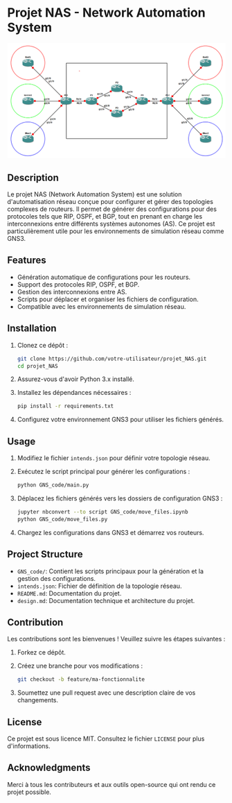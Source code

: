 # Projet NAS - Network Automation System

![GNS3 Main Screen](images/GNS3_main_screen.png)

## Description

Le projet NAS (Network Automation System) est une solution d'automatisation réseau conçue pour configurer et gérer des topologies complexes de routeurs. Il permet de générer des configurations pour des protocoles tels que RIP, OSPF, et BGP, tout en prenant en charge les interconnexions entre différents systèmes autonomes (AS). Ce projet est particulièrement utile pour les environnements de simulation réseau comme GNS3.

## Features

- Génération automatique de configurations pour les routeurs.
- Support des protocoles RIP, OSPF, et BGP.
- Gestion des interconnexions entre AS.
- Scripts pour déplacer et organiser les fichiers de configuration.
- Compatible avec les environnements de simulation réseau.

## Installation

1. Clonez ce dépôt :

   ```bash
   git clone https://github.com/votre-utilisateur/projet_NAS.git
   cd projet_NAS
   ```

2. Assurez-vous d'avoir Python 3.x installé.

3. Installez les dépendances nécessaires :

   ```bash
   pip install -r requirements.txt
   ```

4. Configurez votre environnement GNS3 pour utiliser les fichiers générés.

## Usage

1. Modifiez le fichier `intends.json` pour définir votre topologie réseau.
2. Exécutez le script principal pour générer les configurations :

   ```bash
   python GNS_code/main.py
   ```

3. Déplacez les fichiers générés vers les dossiers de configuration GNS3 :

   ```bash
   jupyter nbconvert --to script GNS_code/move_files.ipynb
   python GNS_code/move_files.py
   ```

4. Chargez les configurations dans GNS3 et démarrez vos routeurs.

## Project Structure

- `GNS_code/`: Contient les scripts principaux pour la génération et la gestion des configurations.
- `intends.json`: Fichier de définition de la topologie réseau.
- `README.md`: Documentation du projet.
- `design.md`: Documentation technique et architecture du projet.

## Contribution

Les contributions sont les bienvenues ! Veuillez suivre les étapes suivantes :

1. Forkez ce dépôt.
2. Créez une branche pour vos modifications :

   ```bash
   git checkout -b feature/ma-fonctionnalite
   ```

3. Soumettez une pull request avec une description claire de vos changements.

## License

Ce projet est sous licence MIT. Consultez le fichier `LICENSE` pour plus d'informations.

## Acknowledgments

Merci à tous les contributeurs et aux outils open-source qui ont rendu ce projet possible.
